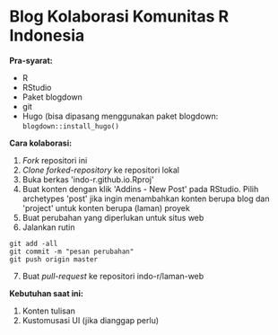 # Blog Kolaborasi Komunitas R Indonesia

**Pra-syarat:**

* R
* RStudio
* Paket blogdown
* git
* Hugo (bisa dipasang menggunakan paket blogdown: `blogdown::install_hugo()`

**Cara kolaborasi:**

1. *Fork* repositori ini
2. *Clone* *forked-repository* ke repositori lokal
3. Buka berkas 'indo-r.github.io.Rproj'
4. Buat konten dengan klik 'Addins - New Post' pada RStudio. Pilih archetypes 'post' jika ingin menambahkan konten berupa blog dan 'project' untuk konten berupa (laman) proyek
5. Buat perubahan yang diperlukan untuk situs web
6. Jalankan rutin
```
git add -all
git commit -m "pesan perubahan"
git push origin master
```
7. Buat *pull-request* ke repositori indo-r/laman-web

**Kebutuhan saat ini:**
1. Konten tulisan
2. Kustomusasi UI (jika dianggap perlu)
